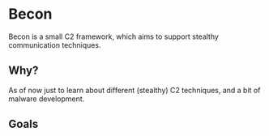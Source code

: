 # Becon

Becon is a small C2 framework, which aims to support stealthy communication techniques.


## Why?

As of now just to learn about different (stealthy) C2 techniques, and a bit of malware development. 


## Goals 



